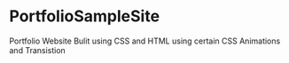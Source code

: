 # PortfolioSampleSite
Portfolio Website Bulit using CSS and HTML using certain CSS Animations and Transistion
